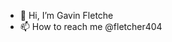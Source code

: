 - 👋 Hi, I’m Gavin Fletche
- 📫 How to reach me @fletcher404

<!---
fletcher404/fletcher404 is a ✨ special ✨ repository because its `README.md` (this file) appears on your GitHub profile.
You can click the Preview link to take a look at your changes.
--->
